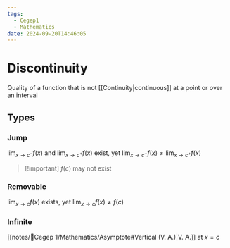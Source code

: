 ```yaml
---
tags:
  - Cegep1
  - Mathematics
date: 2024-09-20T14:46:05
---
```


# Discontinuity

Quality of a function that is not [[Continuity|continuous]] at a point or over an interval

## Types

### Jump

$\lim_{ x \to c^- }f(x)$ and $\lim_{ x \to c^+ }f(x)$ exist, yet $\lim_{ x \to c^- }f(x) \ne \lim_{ x \to c^+ }f(x)$

> [!important] $f(c)$ may not exist

### Removable

$\lim_{ x \to c }f(x)$ exists, yet $\lim_{ x \to c }f(x) \ne f(c)$

### Infinite

[[notes/📕Cegep 1/Mathematics/Asymptote#Vertical (V. A.)|V. A.]] at $x = c$